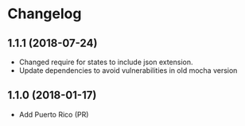 # Changelog

## 1.1.1 (2018-07-24)

- Changed require for states to include json extension.
- Update dependencies to avoid vulnerabilities in old mocha version

## 1.1.0 (2018-01-17)

- Add Puerto Rico (PR)
